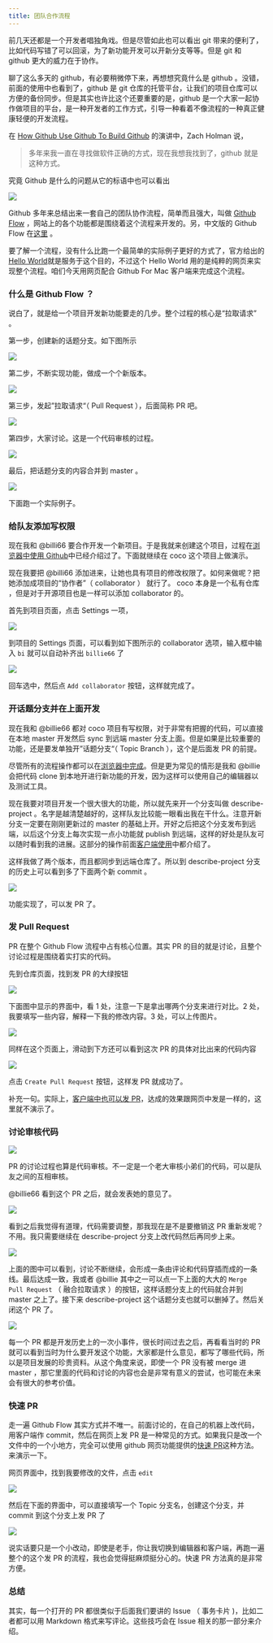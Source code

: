 ```yaml
---
title: 团队合作流程
---
```


前几天还都是一个开发者唱独角戏。但是尽管如此也可以看出 git 带来的便利了，比如代码写错了可以回滚，为了新功能开发可以开新分支等等。但是 git 和 github 更大的威力在于协作。

聊了这么多天的 github，有必要稍微停下来，再想想究竟什么是 github 。没错，前面的使用中也看到了，github 是 git 仓库的托管平台，让我们的项目仓库可以方便的备份同步。但是其实也许比这个还要重要的是，github 是一个大家一起协作做项目的平台，是一种开发者的工作方式，引导一种看着不像流程的一种真正健康轻便的开发流程。

在 [How Github Use Github To Build Github](https://www.youtube.com/watch?v=qyz3jkOBbQY) 的演讲中，Zach Holman 说，

> 多年来我一直在寻找做软件正确的方式，现在我想我找到了，github 就是这种方式。

究竟 Github 是什么的问题从它的标语中也可以看出

![](https://github.com/happypeter/gitbeijing/blob/master/data/posts/images/github_flow/better_together.png?raw=true)

Github 多年来总结出来一套自己的团队协作流程，简单而且强大，叫做 [Github Flow](https://guides.github.com/introduction/flow/index.html) ，网站上的各个功能都是围绕着这个流程来开发的。另，中文版的 Github Flow 在[这里](http://gitbeijing.com/flow/) 。

要了解一个流程，没有什么比跑一个最简单的实际例子更好的方式了，官方给出的[Hello World](https://guides.github.com/activities/hello-world/)就是服务于这个目的，不过这个 Hello World 用的是纯粹的网页来实现整个流程。咱们今天用网页配合 Github For Mac 客户端来完成这个流程。

### 什么是 Github Flow ？

说白了，就是给一个项目开发新功能要走的几步。整个过程的核心是“拉取请求” 。

第一步，创建新的话题分支。如下图所示

![](https://github.com/happypeter/gitbeijing/blob/master/data/posts/images/github_flow/new_branch.png?raw=true)

第二步，不断实现功能，做成一个个新版本。

![](https://github.com/happypeter/gitbeijing/blob/master/data/posts/images/github_flow/make_changes.png?raw=true)

第三步，发起”拉取请求“（ Pull Request ），后面简称 PR 吧。

![](https://github.com/happypeter/gitbeijing/blob/master/data/posts/images/github_flow/open_pr.png?raw=true)

第四步，大家讨论。这是一个代码审核的过程。

![](https://github.com/happypeter/gitbeijing/blob/master/data/posts/images/github_flow/discuss.png?raw=true)

最后，把话题分支的内容合并到 master 。

![](https://github.com/happypeter/gitbeijing/blob/master/data/posts/images/github_flow/merge_in.png?raw=true)

下面跑一个实际例子。

<!-- http://git-scm.com/book/en/v2/GitHub-Contributing-to-a-Project 的例子就挺好 -->

### 给队友添加写权限

现在我和 @billi66 要合作开发一个新项目。于是我就来创建这个项目，过程在[浏览器中使用 Github](github_in_browser.html)中已经介绍过了。下面就继续在 coco 这个项目上做演示。

现在我要把 @billi66 添加进来，让她也具有项目的修改权限了。如何来做呢？把她添加成项目的“协作者”（ collaborator ） 就行了。 coco 本身是一个私有仓库 ，但是对于开源项目也是一样可以添加 collaborator 的。

首先到项目页面，点击 Settings 一项，

![](https://github.com/happypeter/gitbeijing/blob/master/data/posts/images/github_flow/find_settings.png?raw=true)

到项目的 Settings 页面，可以看到如下图所示的 collaborator 选项，输入框中输入 `bi` 就可以自动补齐出 `billie66` 了

![](https://github.com/happypeter/gitbeijing/blob/master/data/posts/images/github_flow/add_collaborator.png?raw=true)

回车选中，然后点 `Add collaborator` 按钮，这样就完成了。

### 开话题分支并在上面开发

现在我和 @billie66 都对 coco 项目有写权限，对于非常有把握的代码，可以直接在本地 master 开发然后 sync 到远端 master 分支上面。但是如果是比较重要的功能，还是要发单独开”话题分支“（ Topic Branch ），这个是后面发 PR 的前提。

尽管所有的流程操作都可以在[浏览器中完成](https://github.com/blog/1557-github-flow-in-the-browser)。但是更为常见的情形是我和 @billie 会把代码 clone 到本地开进行新功能的开发，因为这样可以使用自己的编辑器以及测试工具。

现在我要对项目开发一个很大很大的功能，所以就先来开一个分支叫做 describe-project 。名字是越清楚越好的，这样队友比较能一眼看出我在干什么。注意开新分支一定要在刚刚更新过的 master 的基础上开。开好之后把这个分支发布到远端，以后这个分支上每次实现一点小功能就 publish 到远端，这样的好处是队友可以随时看到我的进展。这部分的操作前面[客户端使用](github_for_mac.html)中都介绍了。

这样我做了两个版本，而且都同步到远端仓库了。所以到 describe-project 分支的历史上可以看到多了下面两个新 commit 。

![](https://github.com/happypeter/gitbeijing/blob/master/data/posts/images/github_flow/two_commits.png?raw=true)

功能实现了，可以发 PR 了。

### 发 Pull Request

PR 在整个 Github Flow 流程中占有核心位置。其实 PR 的目的就是讨论，且整个讨论过程是围绕着实打实的代码。

先到仓库页面，找到发 PR 的大绿按钮

![](https://github.com/happypeter/gitbeijing/blob/master/data/posts/images/github_flow/compare_btn.png?raw=true)

下面图中显示的界面中，看 1 处，注意一下是拿出哪两个分支来进行对比。2 处，我要填写一些内容，解释一下我的修改内容。3 处，可以上传图片。

![](https://github.com/happypeter/gitbeijing/blob/master/data/posts/images/github_flow/pr_main_view.png?raw=true)

同样在这个页面上，滑动到下方还可以看到这次 PR 的具体对比出来的代码内容

![](https://github.com/happypeter/gitbeijing/blob/master/data/posts/images/github_flow/pr_content.png?raw=true)

点击 `Create Pull Request` 按钮，这样发 PR 就成功了。

补充一句。实际上，[客户端中也可以发 PR](https://github.com/blog/1946-create-pull-requests-with-github-for-mac)，达成的效果跟网页中发是一样的，这里就不演示了。

### 讨论审核代码

![](https://github.com/happypeter/gitbeijing/blob/master/data/posts/images/github_flow/final_pr.png?raw=true)

PR 的讨论过程也算是代码审核。不一定是一个老大审核小弟们的代码，可以是队友之间的互相审核。

@billie66 看到这个 PR 之后，就会发表她的意见了。

![](https://github.com/happypeter/gitbeijing/blob/master/data/posts/images/github_flow/billie_comment.png?raw=true)

看到之后我觉得有道理，代码需要调整，那我现在是不是要撤销这 PR 重新发呢？不用。我只需要继续在 describe-project 分支上改代码然后再同步上来。

![](https://github.com/happypeter/gitbeijing/blob/master/data/posts/images/github_flow/more_code.png?raw=true)

上面的图中可以看到，讨论不断继续，会形成一条由评论和代码穿插而成的一条线。最后达成一致，我或者 @billie 其中之一可以点一下上面的大大的 `Merge Pull Request` （ 融合拉取请求 ）的按钮，这样话题分支上的代码就合并到 master 之上了。接下来 describe-project 这个话题分支也就可以删掉了。然后关闭这个 PR 了。

![](https://github.com/happypeter/gitbeijing/blob/master/data/posts/images/github_flow/delete_branch.png?raw=true)

每一个 PR 都是开发历史上的一次小事件，很长时间过去之后，再看看当时的 PR 就可以看到当时为什么要开发这个功能，大家都是什么意见，都写了哪些代码，所以是项目发展的珍贵资料。从这个角度来说，即使一个 PR 没有被 merge 进 master ，那它里面的代码和讨论的内容也会是非常有意义的尝试，也可能在未来会有很大的参考价值。

### 快速 PR

走一遍 Github Flow 其实方式并不唯一。前面讨论的，在自己的机器上改代码，用客户端作 commit，然后在网页上发 PR 是一种常见的方式。如果我只是改一个文件中的一个小地方，完全可以使用 github 网页功能提供的[快速 PR](https://github.com/blog/1945-quick-pull-requests)这种方法。来演示一下。

网页界面中，找到我要修改的文件，点击 `edit`

![](https://github.com/happypeter/gitbeijing/blob/master/data/posts/images/github_flow/quick_pr_view.png?raw=true)

然后在下面的界面中，可以直接填写一个 Topic 分支名，创建这个分支，并 commit 到这个分支上发 PR 了

![](https://github.com/happypeter/gitbeijing/blob/master/data/posts/images/github_flow/quick_pr_view.png?raw=true)

说实话要只是一个小改动，即使是老手，你让我切换到编辑器和客户端，再跑一遍整个的这个发 PR 的流程，我也会觉得挺麻烦挺分心的。快速 PR 方法真的是非常方便。

### 总结

其实，每一个打开的 PR 都很类似于后面我们要讲的 Issue （ 事务卡片 )，比如二者都可以用 Markdown 格式来写评论。这些技巧会在 Issue 相关的那一部分来介绍。
